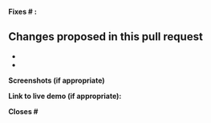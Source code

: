 **Fixes # :**

**Changes proposed in this pull request**
-
-
-

**Screenshots (if appropriate)** 

**Link to live demo (if appropriate):** 

**Closes #**
